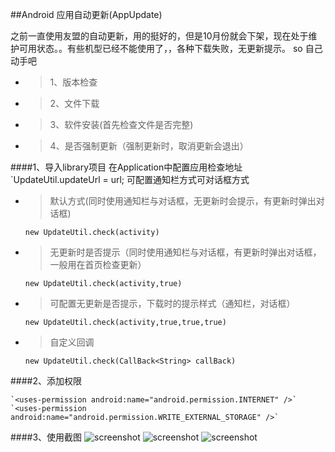 ##Android 应用自动更新(AppUpdate)

之前一直使用友盟的自动更新，用的挺好的，但是10月份就会下架，现在处于维护可用状态。。有些机型已经不能使用了，，各种下载失败，无更新提示。
so 自己动手吧

* > 1、版本检查
* > 2、文件下载
* > 3、软件安装(首先检查文件是否完整)
* > 4、是否强制更新（强制更新时，取消更新会退出）


####1、导入library项目
在Application中配置应用检查地址
    `UpdateUtil.updateUrl = url;
可配置通知栏方式可对话框方式

* > 默认方式(同时使用通知栏与对话框，无更新时会提示，有更新时弹出对话框)
   
    `new UpdateUtil.check(activity)`
    
* > 无更新时是否提示（同时使用通知栏与对话框，有更新时弹出对话框，一般用在首页检查更新）

    `new UpdateUtil.check(activity,true)`
    
* > 可配置无更新是否提示，下载时的提示样式（通知栏，对话框）
    
    `new UpdateUtil.check(activity,true,true,true)`
    
* > 自定义回调
    
    `new UpdateUtil.check(CallBack<String> callBack)`


####2、添加权限

    `<uses-permission android:name="android.permission.INTERNET" />`
    `<uses-permission android:name="android.permission.WRITE_EXTERNAL_STORAGE" />`

####3、使用截图
![screenshot](https://raw.github.com/hqucsx/AppUpdate/master/screenshots/1.png)
![screenshot](https://raw.github.com/hqucsx/AppUpdate/master/screenshots/2.png)
![screenshot](https://raw.github.com/hqucsx/AppUpdate/master/screenshots/3.png)
